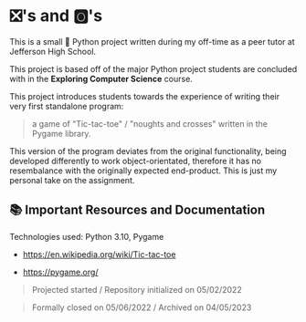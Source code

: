 # ❎'s and 🅾's

This is a small 🐍 Python project written during my off-time as a peer tutor at Jefferson High School. 

This project is based off of the major Python project students are concluded with in the **Exploring Computer Science** course.

This project introduces students towards the experience of writing their very first standalone program: 
> a game of "Tic-tac-toe" / "noughts and crosses" written in the Pygame library.

This version of the program deviates from the original functionality, being developed differently to work object-orientated, therefore it has no resembalance with the originally expected end-product. This is just my personal take on the assignment.

## 📚 Important Resources and Documentation

Technologies used: Python 3.10, Pygame

- https://en.wikipedia.org/wiki/Tic-tac-toe

- https://pygame.org/

> Projected started / Repository initialized on 05/02/2022

> Formally closed on 05/06/2022 / Archived on 04/05/2023

